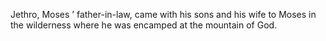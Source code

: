 Jethro, Moses ’ father-in-law, came with his sons and his wife to Moses in the wilderness where he was encamped at the mountain of God.
